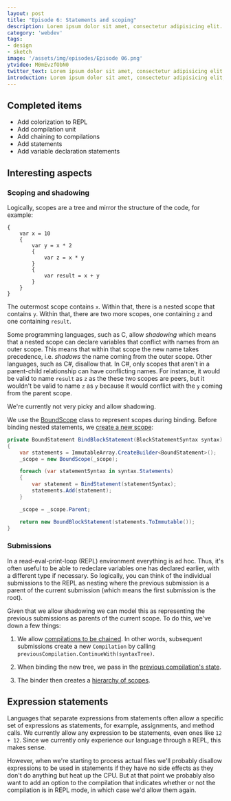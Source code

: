 ```yaml
---
layout: post
title: "Episode 6: Statements and scoping"
description: Lorem ipsum dolor sit amet, consectetur adipisicing elit.
category: 'webdev'
tags:
- design
- sketch
image: '/assets/img/episodes/Episode 06.png'
ytvideo: M0mEvzfObN0
twitter_text: Lorem ipsum dolor sit amet, consectetur adipisicing elit.
introduction: Lorem ipsum dolor sit amet, consectetur adipisicing elit, sed do eiusmod tempor incididunt ut labore et dolore magna aliqua.
---
```


## Completed items

* Add colorization to REPL
* Add compilation unit
* Add chaining to compilations
* Add statements
* Add variable declaration statements

## Interesting aspects

### Scoping and shadowing

Logically, scopes are a tree and mirror the structure of the code, for example:

```
{
    var x = 10
    {
        var y = x * 2
        {
            var z = x * y
        }
        {
            var result = x + y
        }
    }
}
```

The outermost scope contains `x`. Within that, there is a nested scope that
contains `y`. Within that, there are two more scopes, one containing `z` and one
containing `result`.

Some programming languages, such as C, allow *shadowing* which means that a
nested scope can declare variables that conflict with names from an outer scope.
This means that within that scope the new name takes precedence, i.e. *shadows*
the name coming from the outer scope. Other languages, such as C#, disallow
that. In C#, only scopes that aren't in a parent-child relationship can have
conflicting names. For instance, it would be valid to name `result` as `z` as
the these two scopes are peers, but it wouldn't be valid to name `z` as `y`
because it would conflict with the `y` coming from the parent scope.

We're currently not very picky and allow shadowing.

We use the [BoundScope] class to represent scopes during binding. Before binding
nested statements, we [create a new scope][scoping]:

```C#
private BoundStatement BindBlockStatement(BlockStatementSyntax syntax)
{
    var statements = ImmutableArray.CreateBuilder<BoundStatement>();
    _scope = new BoundScope(_scope);

    foreach (var statementSyntax in syntax.Statements)
    {
        var statement = BindStatement(statementSyntax);
        statements.Add(statement);
    }

    _scope = _scope.Parent;

    return new BoundBlockStatement(statements.ToImmutable());
}
```

[BoundScope]: https://github.com/terrajobst/minsk/blob/9ac348f761419a8f2b5839a6105d38b18b291f37/src/Minsk/CodeAnalysis/Binding/BoundScope.cs#L6
[scoping]: https://github.com/terrajobst/minsk/blob/9ac348f761419a8f2b5839a6105d38b18b291f37/src/Minsk/CodeAnalysis/Binding/Binder.cs#L78-L86

### Submissions

In a read-eval-print-loop (REPL) environment everything is ad hoc. Thus, it's
often useful to be able to redeclare variables one has declared earlier, with a
different type if necessary. So logically, you can think of the individual
submissions to the REPL as nesting where the previous submission is a parent of
the current submission (which means the first submission is the root).

Given that we allow shadowing we can model this as representing the previous
submissions as parents of the current scope. To do this, we've down a few
things:

1. We allow [compilations to be chained][chaining]. In other words, subsequent
   submissions create a new `Compilation` by calling
   `previousCompilation.ContinueWith(syntaxTree)`.

2. When binding the new tree, we pass in the [previous compilation's
   state][pass-state].

3. The binder then creates a [hierarchy of scopes][create-scope].

[chaining]: https://github.com/terrajobst/minsk/blob/9ac348f761419a8f2b5839a6105d38b18b291f37/src/Minsk/CodeAnalysis/Compilation.cs#L43-L46
[pass-state]: https://github.com/terrajobst/minsk/blob/9ac348f761419a8f2b5839a6105d38b18b291f37/src/Minsk/CodeAnalysis/Compilation.cs#L35
[create-scope]: https://github.com/terrajobst/minsk/blob/9ac348f761419a8f2b5839a6105d38b18b291f37/src/Minsk/CodeAnalysis/Binding/Binder.cs#L34-L56

## Expression statements

Languages that separate expressions from statements often allow a specific set
of expressions as statements, for example, assignments, and method calls. We
currently allow any expression to be statements, even ones like `12 + 12`. Since
we currently only experience our language through a REPL, this makes sense.

However, when we're starting to process actual files we'll probably disallow
expressions to be used in statements if they have no side effects as they don't
do anything but heat up the CPU. But at that point we probably also want to
add an option to the compilation that indicates whether or not the compilation
is in REPL mode, in which case we'd allow them again.